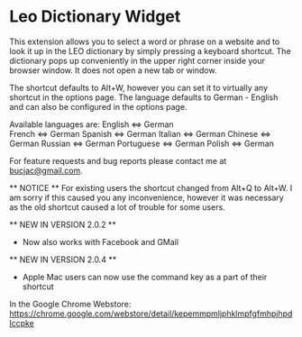 # Leo Dictionary Widget
This extension allows you to select a word or phrase on a website and to look it up in the LEO dictionary by simply pressing a keyboard shortcut. The dictionary pops up conveniently in the upper right corner inside your browser window. It does not open a new tab or window.

The shortcut defaults to Alt+W, however you can set it to virtually any shortcut in the options page. The language defaults to German - English and can also be configured in the options page.

Available languages are: 
English ⇔ German	
French ⇔ German
Spanish ⇔ German
Italian ⇔ German
Chinese ⇔ German
Russian ⇔ German
Portuguese ⇔ German
Polish ⇔ German

For feature requests and bug reports please contact me at bucjac@gmail.com.

** NOTICE **
For existing users the shortcut changed from Alt+Q to Alt+W. I am sorry if this caused you any inconvenience, however it was necessary as the old shortcut caused a lot of trouble for some users.

** NEW IN VERSION 2.0.2 **
- Now also works with Facebook and GMail

** NEW IN VERSION 2.0.4 **
- Apple Mac users can now use the command key as a part of their shortcut

In the Google Chrome Webstore: https://chrome.google.com/webstore/detail/kepemmpmljphklmpfgfmhpjhpdlccpke
